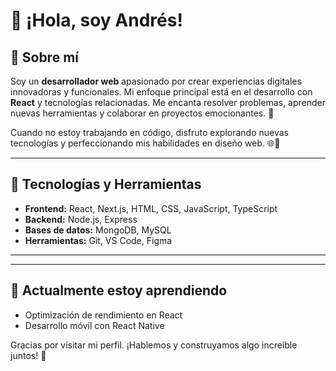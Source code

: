 # 👋 ¡Hola, soy Andrés!  

## 🌟 Sobre mí  
Soy un **desarrollador web** apasionado por crear experiencias digitales innovadoras y funcionales. Mi enfoque principal está en el desarrollo con **React** y tecnologías relacionadas. Me encanta resolver problemas, aprender nuevas herramientas y colaborar en proyectos emocionantes. 🚀  

Cuando no estoy trabajando en código, disfruto explorando nuevas tecnologías y perfeccionando mis habilidades en diseño web. 🌐🎨  

---

## 🔧 Tecnologías y Herramientas  
- **Frontend:** React, Next.js, HTML, CSS, JavaScript, TypeScript  
- **Backend:** Node.js, Express  
- **Bases de datos:** MongoDB, MySQL  
- **Herramientas:** Git, VS Code, Figma  

---

---

## 🌱 Actualmente estoy aprendiendo  
- Optimización de rendimiento en React  
- Desarrollo móvil con React Native  

Gracias por visitar mi perfil. ¡Hablemos y construyamos algo increíble juntos! 🚀  
